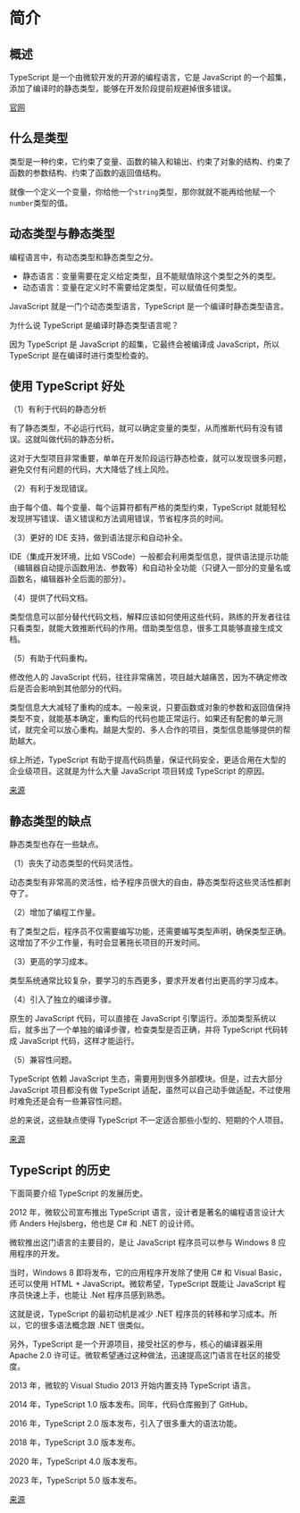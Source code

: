 # 简介

## 概述

TypeScript 是一个由微软开发的开源的编程语言，它是 JavaScript 的一个超集，添加了编译时的静态类型，能够在开发阶段提前规避掉很多错误。

[官网](https://www.typescriptlang.org/zh/)

## 什么是类型

类型是一种约束，它约束了变量、函数的输入和输出、约束了对象的结构、约束了函数的参数结构、约束了函数的返回值结构。

就像一个定义一个变量，你给他一个`string`类型，那你就就不能再给他赋一个`number`类型的值。

## 动态类型与静态类型

编程语言中，有动态类型和静态类型之分。

- 静态语言：变量需要在定义给定类型，且不能赋值除这个类型之外的类型。
- 动态语言：变量在定义时不需要给定类型，可以赋值任何类型。

JavaScript 就是一门个动态类型语言，TypeScript 是一个编译时静态类型语言。

为什么说 TypeScript 是编译时静态类型语言呢？

因为 TypeScript 是 JavaScript 的超集，它最终会被编译成 JavaScript，所以 TypeScript 是在编译时进行类型检查的。

## 使用 TypeScript 好处

（1）有利于代码的静态分析

有了静态类型，不必运行代码，就可以确定变量的类型，从而推断代码有没有错误。这就叫做代码的静态分析。

这对于大型项目非常重要，单单在开发阶段运行静态检查，就可以发现很多问题，避免交付有问题的代码，大大降低了线上风险。

（2）有利于发现错误。

由于每个值、每个变量、每个运算符都有严格的类型约束，TypeScript 就能轻松发现拼写错误、语义错误和方法调用错误，节省程序员的时间。

（3）更好的 IDE 支持，做到语法提示和自动补全。

IDE（集成开发环境，比如 VSCode）一般都会利用类型信息，提供语法提示功能（编辑器自动提示函数用法、参数等）和自动补全功能（只键入一部分的变量名或函数名，编辑器补全后面的部分）。

（4）提供了代码文档。

类型信息可以部分替代代码文档，解释应该如何使用这些代码，熟练的开发者往往只看类型，就能大致推断代码的作用。借助类型信息，很多工具能够直接生成文档。

（5）有助于代码重构。

修改他人的 JavaScript 代码，往往非常痛苦，项目越大越痛苦，因为不确定修改后是否会影响到其他部分的代码。

类型信息大大减轻了重构的成本。一般来说，只要函数或对象的参数和返回值保持类型不变，就能基本确定，重构后的代码也能正常运行。如果还有配套的单元测试，就完全可以放心重构。越是大型的、多人合作的项目，类型信息能够提供的帮助越大。

综上所述，TypeScript 有助于提高代码质量，保证代码安全，更适合用在大型的企业级项目。这就是为什么大量 JavaScript 项目转成 TypeScript 的原因。

[来源](https://wangdoc.com/typescript/intro#%E9%9D%99%E6%80%81%E7%B1%BB%E5%9E%8B%E7%9A%84%E4%BC%98%E7%82%B9)

## 静态类型的缺点

静态类型也存在一些缺点。

（1）丧失了动态类型的代码灵活性。

动态类型有非常高的灵活性，给予程序员很大的自由，静态类型将这些灵活性都剥夺了。

（2）增加了编程工作量。

有了类型之后，程序员不仅需要编写功能，还需要编写类型声明，确保类型正确。这增加了不少工作量，有时会显著拖长项目的开发时间。

（3）更高的学习成本。

类型系统通常比较复杂，要学习的东西更多，要求开发者付出更高的学习成本。

（4）引入了独立的编译步骤。

原生的 JavaScript 代码，可以直接在 JavaScript 引擎运行。添加类型系统以后，就多出了一个单独的编译步骤，检查类型是否正确，并将 TypeScript 代码转成 JavaScript 代码，这样才能运行。

（5）兼容性问题。

TypeScript 依赖 JavaScript 生态，需要用到很多外部模块。但是，过去大部分 JavaScript 项目都没有做 TypeScript 适配，虽然可以自己动手做适配，不过使用时难免还是会有一些兼容性问题。

总的来说，这些缺点使得 TypeScript 不一定适合那些小型的、短期的个人项目。

[来源](https://wangdoc.com/typescript/intro#%E9%9D%99%E6%80%81%E7%B1%BB%E5%9E%8B%E7%9A%84%E7%BC%BA%E7%82%B9)

## TypeScript 的历史

下面简要介绍 TypeScript 的发展历史。

2012 年，微软公司宣布推出 TypeScript 语言，设计者是著名的编程语言设计大师 Anders Hejlsberg，他也是 C# 和 .NET 的设计师。

微软推出这门语言的主要目的，是让 JavaScript 程序员可以参与 Windows 8 应用程序的开发。

当时，Windows 8 即将发布，它的应用程序开发除了使用 C# 和 Visual Basic，还可以使用 HTML + JavaScript。微软希望，TypeScript 既能让 JavaScript 程序员快速上手，也能让 .Net 程序员感到熟悉。

这就是说，TypeScript 的最初动机是减少 .NET 程序员的转移和学习成本。所以，它的很多语法概念跟 .NET 很类似。

另外，TypeScript 是一个开源项目，接受社区的参与，核心的编译器采用 Apache 2.0 许可证。微软希望通过这种做法，迅速提高这门语言在社区的接受度。

2013 年，微软的 Visual Studio 2013 开始内置支持 TypeScript 语言。

2014 年，TypeScript 1.0 版本发布。同年，代码仓库搬到了 GitHub。

2016 年，TypeScript 2.0 版本发布，引入了很多重大的语法功能。

2018 年，TypeScript 3.0 版本发布。

2020 年，TypeScript 4.0 版本发布。

2023 年，TypeScript 5.0 版本发布。

[来源](https://wangdoc.com/typescript/intro#typescript-%E7%9A%84%E5%8E%86%E5%8F%B2)

